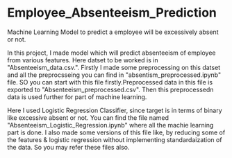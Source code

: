 # Employee_Absenteeism_Prediction
Machine Learning Model to predict a employee will be excessively absent or not.

In this project, I made model which will predict absenteeism of employee from various features. Here datset to be worked is in "Absenteeism_data.csv.". Firstly I made some preprocessing on this datset and all the preprocsseing you can find in "absentism_preprocessed.ipynb" file. SO you can start with this file firstly.Preprocessed data in this file is exported to "Absenteeism_preprocessed.csv".
Then this preprocessedn data is used further for part of machine learning.

Here I used Logistic Regression Classifier, since target is in terms of binary like excessive absent or not. You can find the file named "Absenteeism_Logistic_Regression.ipynb" where all the machie learning part is done. I also made some versions of this file like, by reducing some of the features & logistic regression without implementing standardaization of the data. So you may refer these files also.
